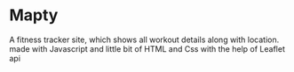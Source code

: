 # Mapty
A fitness tracker site, which shows all workout details along with location.
made with Javascript and little bit of HTML and Css with the help of Leaflet api
